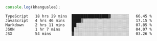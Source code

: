 ```js
console.log(khanguslee);
```

<!--START_SECTION:waka-->
```text
TypeScript   18 hrs 29 mins  ████████████████▓░░░░░░░░   66.45 % 
JavaScript   4 hrs 46 mins   ████▒░░░░░░░░░░░░░░░░░░░░   17.15 % 
Markdown     2 hrs 11 mins   ██░░░░░░░░░░░░░░░░░░░░░░░   07.85 % 
JSON         1 hr 7 mins     █░░░░░░░░░░░░░░░░░░░░░░░░   04.07 % 
JSX          54 mins         ▓░░░░░░░░░░░░░░░░░░░░░░░░   03.26 % 
```
<!--END_SECTION:waka-->

<!--
**khanguslee/khanguslee** is a ✨ _special_ ✨ repository because its `README.md` (this file) appears on your GitHub profile.

Here are some ideas to get you started:

- 🔭 I’m currently working on ...
- 🌱 I’m currently learning ...
- 👯 I’m looking to collaborate on ...
- 🤔 I’m looking for help with ...
- 💬 Ask me about ...
- 📫 How to reach me: ...
- 😄 Pronouns: ...
- ⚡ Fun fact: ...
-->
